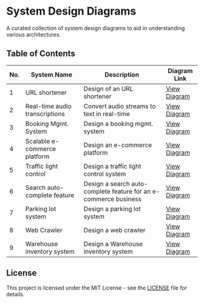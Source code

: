 # System Design Diagrams

A curated collection of system design diagrams to aid in understanding various architectures.

## Table of Contents

| No. | System Name                             | Description                                   | Diagram Link                                                  |
|-----|-----------------------------------------|-----------------------------------------------|---------------------------------------------------------------|
| 1   | URL shortener                           | Design of an URL shortener                    | [View Diagram](diagrams/URL-shortener.png)                    |
| 2   | Real-time audio transcriptions          | Convert audio streams to text in real-time    | [View Diagram](diagrams/real-time-audio-transcriptions.png)   |
| 3   | Booking Mgmt. System                    | Design a booking mgmt. system                 | [View Diagram](diagrams/booking-system.png)                   |
| 4   | Scalable e-commerce platform            | Design an e-commerce platform                 | [View Diagram](diagrams/scalable-e-commerce-platform.png)     |
| 5   | Traffic light control                   | Design a traffic light control system         | [View Diagram](diagrams/traffic-light-control-system.png)     |
| 6   | Search auto-complete feature            | Design a search auto-complete feature for an e-commerce business | [View Diagram](diagrams/search-autocomplete-feature.png)|
| 7   | Parking lot system                      | Design a parking lot system                   | [View Diagram](diagrams/parking-lot-system.png)     |
| 8   | Web Crawler                             | Design a web crawler                          | [View Diagram](diagrams/web-crawler.png)     |
| 9   | Warehouse inventory system              | Design a Warehouse inventory system           | [View Diagram](diagrams/warehouse-inventory-system.png)     |

## License

This project is licensed under the MIT License - see the [LICENSE](LICENSE) file for details.
